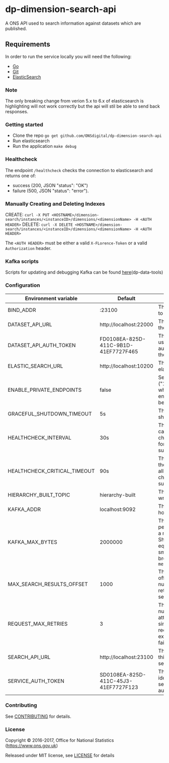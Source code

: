 dp-dimension-search-api
==================

A ONS API used to search information against datasets which are published.

Requirements
-----------------
In order to run the service locally you will need the following:
- [Go](https://golang.org/doc/install)
- [Git](https://git-scm.com/downloads)
- [ElasticSearch](https://www.elastic.co/guide/en/elasticsearch/reference/5.4/index.html)

### Note
The only breaking change from verion 5.x to 6.x of elasticsearch is highlighting will
not work correctly but the api will stil be able to send back responses.

### Getting started

* Clone the repo `go get github.com/ONSdigital/dp-dimension-search-api`
* Run elasticsearch
* Run the application `make debug`

### Healthcheck

The endpoint `/healthcheck` checks the connection to elasticsearch and returns
one of:

- success (200, JSON "status": "OK")
- failure (500, JSON "status": "error").


### Manually Creating and Deleting Indexes

CREATE: `curl -X PUT <HOSTNAME>/dimension-search/instances/<instanceID>/dimensions/<dimensionName> -H <AUTH HEADER>`
DELETE: `curl -X DELETE <HOSTNAME>/dimension-search/instances/<instanceID>/dimensions/<dimensionName> -H <AUTH HEADER>`

The `<AUTH HEADER>` must be either a valid `X-FLorence-Token` or a valid `Authorization` header.

### Kafka scripts

Scripts for updating and debugging Kafka can be found [here](https://github.com/ONSdigital/dp-data-tools)(dp-data-tools)


### Configuration

| Environment variable         | Default                              | Description
| ---------------------------- | -------------------------------------| -----------
| BIND_ADDR                    | :23100                               | The host and port to bind to
| DATASET_API_URL              | http://localhost:22000               | The host name for the dataset API
| DATASET_API_AUTH_TOKEN       | FD0108EA-825D-411C-9B1D-41EF7727F465 | The auth token used for authentication to the dataset API
| ELASTIC_SEARCH_URL           | http://localhost:10200               | The host name for elasticsearch
| ENABLE_PRIVATE_ENDPOINTS     | false                                | Set true ("1","t","true") when private endpoints should be accessible
| GRACEFUL_SHUTDOWN_TIMEOUT    | 5s                                   | The graceful shutdown timeout
| HEALTHCHECK_INTERVAL         | 30s                                  | The time between calling the health check endpoint for check subsystems
| HEALTHCHECK_CRITICAL_TIMEOUT | 90s                                  | The timeout that the health check allows for checked subsystems
| HIERARCHY_BUILT_TOPIC        | hierarchy-built                      | The kafka topic to write messages to
| KAFKA_ADDR                   | localhost:9092                       | The list of kafka hosts
| KAFKA_MAX_BYTES              | 2000000                              | The maximum permitted size of a message. Should be set equal to or smaller than the broker's `message.max.bytes`
| MAX_SEARCH_RESULTS_OFFSET    | 1000                                 | The maximum offset for the number of results returned by search query
| REQUEST_MAX_RETRIES          | 3                                    | The maximum number of attempts for a single http request due to external service failure
| SEARCH_API_URL               | http://localhost:23100               | The host name for this service, search API
| SERVICE_AUTH_TOKEN           | SD0108EA-825D-411C-45J3-41EF7727F123 | The token used to identify this service when authenticating


### Contributing

See [CONTRIBUTING](CONTRIBUTING.md) for details.

### License

Copyright © 2016-2017, Office for National Statistics (https://www.ons.gov.uk)

Released under MIT license, see [LICENSE](LICENSE.md) for details
